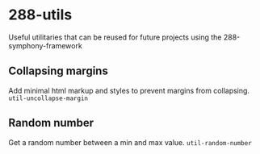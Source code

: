# 288-utils
Useful utilitaries that can be reused for future projects using the 288-symphony-framework

## Collapsing margins 
Add minimal html markup and styles to prevent margins from collapsing.
```util-uncollapse-margin```

## Random number 
Get a random number between a min and max value.
```util-random-number```

